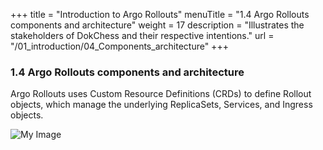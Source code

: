 +++
title = "Introduction to Argo Rollouts"
menuTitle = "1.4 Argo Rollouts components and architecture"
weight = 17
description = "Illustrates the stakeholders of DokChess and their respective intentions."
url = "/01_introduction/04_Components_architecture"
+++

### 1.4 Argo Rollouts components and architecture
<link rel="stylesheet" href="/css/custom.css">
<p id="main-text">
Argo Rollouts uses Custom Resource Definitions (CRDs) to define Rollout objects, which manage the underlying ReplicaSets, Services, and Ingress objects.
</p>
<img src="/images/argo-rollout-architecture.png" alt="My Image" />

